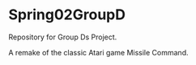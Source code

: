 Spring02GroupD
==============

Repository for Group Ds Project.

A remake of the classic Atari game Missile Command.
